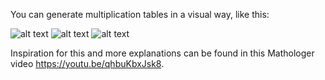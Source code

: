 You can generate multiplication tables in a visual way, like this:

![alt text](https://github.com/Beca-Filip/modulo_multiplication/blob/images/2modulo50.png?raw=true)
![alt text](https://github.com/Beca-Filip/modulo_multiplication/blob/images/3modulo50.png?raw=true)
![alt text](https://github.com/Beca-Filip/modulo_multiplication/blob/images/4modulo75.png?raw=true)


Inspiration for this and more explanations can be found in this Mathologer video https://youtu.be/qhbuKbxJsk8.